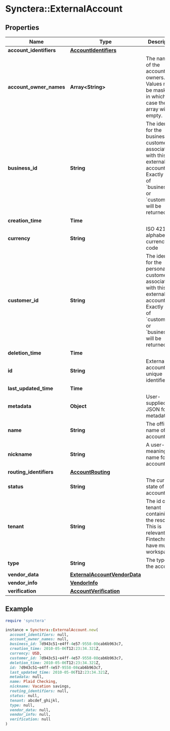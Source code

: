 # Synctera::ExternalAccount

## Properties

| Name | Type | Description | Notes |
| ---- | ---- | ----------- | ----- |
| **account_identifiers** | [**AccountIdentifiers**](AccountIdentifiers.md) |  |  |
| **account_owner_names** | **Array&lt;String&gt;** | The names of the account owners. Values may be masked, in which case the array will be empty.  |  |
| **business_id** | **String** | The identifier for the business customer associated with this external account. Exactly one of &#x60;business_id&#x60; or &#x60;customer_id&#x60; will be returned.  | [optional] |
| **creation_time** | **Time** |  |  |
| **currency** | **String** | ISO 4217 alphabetic currency code | [optional] |
| **customer_id** | **String** | The identifier for the personal customer associated with this external account. Exactly one of &#x60;customer_id&#x60; or &#x60;business_id&#x60; will be returned.  | [optional] |
| **deletion_time** | **Time** |  | [optional] |
| **id** | **String** | External account unique identifier | [readonly] |
| **last_updated_time** | **Time** |  |  |
| **metadata** | **Object** | User-supplied JSON format metadata. | [optional] |
| **name** | **String** | The official name of the account | [optional] |
| **nickname** | **String** | A user-meaningful name for the account | [optional] |
| **routing_identifiers** | [**AccountRouting**](AccountRouting.md) |  |  |
| **status** | **String** | The current state of the account |  |
| **tenant** | **String** | The id of the tenant containing the resource. This is relevant for Fintechs that have multiple workspaces.  | [optional] |
| **type** | **String** | The type of the account |  |
| **vendor_data** | [**ExternalAccountVendorData**](ExternalAccountVendorData.md) |  | [optional] |
| **vendor_info** | [**VendorInfo**](VendorInfo.md) |  | [optional] |
| **verification** | [**AccountVerification**](AccountVerification.md) |  |  |

## Example

```ruby
require 'synctera'

instance = Synctera::ExternalAccount.new(
  account_identifiers: null,
  account_owner_names: null,
  business_id: 7d943c51-e4ff-4e57-9558-08cab6b963c7,
  creation_time: 2010-05-06T12:23:34.321Z,
  currency: USD,
  customer_id: 7d943c51-e4ff-4e57-9558-08cab6b963c7,
  deletion_time: 2010-05-06T12:23:34.321Z,
  id: 7d943c51-e4ff-4e57-9558-08cab6b963c7,
  last_updated_time: 2010-05-06T12:23:34.321Z,
  metadata: null,
  name: Plaid Checking,
  nickname: Vacation savings,
  routing_identifiers: null,
  status: null,
  tenant: abcdef_ghijkl,
  type: null,
  vendor_data: null,
  vendor_info: null,
  verification: null
)
```

